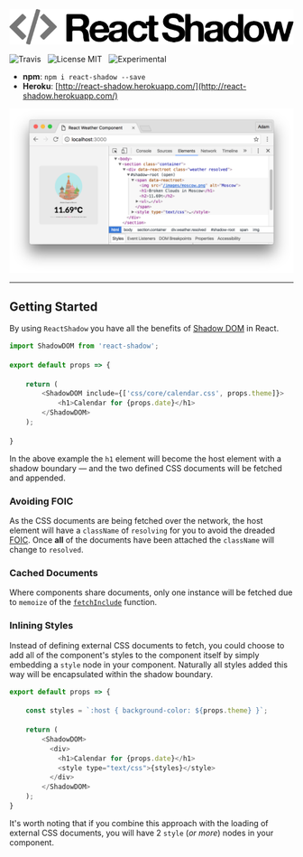 ![ReactShadow](media/logo.png)

![Travis](http://img.shields.io/travis/Wildhoney/ReactShadow.svg?style=flat)
&nbsp;
![License MIT](http://img.shields.io/badge/license-mit-orange.svg?style=flat)
&nbsp;
![Experimental](http://img.shields.io/badge/experimental-%E2%9C%93-blue.svg?style=flat)
* **npm**: `npm i react-shadow --save`
* **Heroku**: [http://react-shadow.herokuapp.com/](http://react-shadow.herokuapp.com/)

![Screenshot](media/screenshot.png)

---

## Getting Started

By using `ReactShadow` you have all the benefits of [Shadow DOM](https://www.w3.org/TR/shadow-dom/) in React.

```javascript
import ShadowDOM from 'react-shadow';

export default props => {

    return (
        <ShadowDOM include={['css/core/calendar.css', props.theme]}>
            <h1>Calendar for {props.date}</h1>
        </ShadowDOM>
    );

}
```

In the above example the `h1` element will become the host element with a shadow boundary &mdash; and the two defined CSS documents will be fetched and appended.

### Avoiding FOIC

As the CSS documents are being fetched over the network, the host element will have a `className` of `resolving` for you to avoid the dreaded [FOIC](https://en.wikipedia.org/wiki/Flash_of_unstyled_content). Once **all** of the documents have been attached the `className` will change to `resolved`.

### Cached Documents

Where components share documents, only one instance will be fetched due to `memoize` of the [`fetchInclude`](https://github.com/Wildhoney/ReactShadow/blob/master/src/react-shadow.js#L23) function.

### Inlining Styles

Instead of defining external CSS documents to fetch, you could choose to add all of the component's styles to the component itself by simply embedding a `style` node in your component. Naturally all styles added this way will be encapsulated within the shadow boundary.

```javascript
export default props => {

    const styles = `:host { background-color: ${props.theme} }`;

    return (
        <ShadowDOM>
          <div>
            <h1>Calendar for {props.date}</h1>
            <style type="text/css">{styles}</style>
          </div>
        </ShadowDOM>
    );
}
```

It's worth noting that if you combine this approach with the loading of external CSS documents, you will have 2 `style` (*or more*) nodes in your component.
